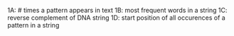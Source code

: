 1A: # times a pattern appears in text
1B: most frequent words in a string
1C: reverse complement of DNA string
1D: start position of all occurences of a pattern in a string